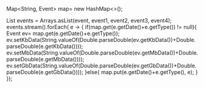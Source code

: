 
Map<String, Event> map= new HashMap<>();

List<Event> events = Arrays.asList(event, event1, event2, event3, event4);
        events.stream().forEach( e -> {
            if(map.get(e.getDate()+e.getType()) != null){
                Event ev= map.get(e.getDate()+e.getType());
                ev.setKbData(String.valueOf(Double.parseDouble(ev.getKbData())+Double.parseDouble(e.getKbData())));
                ev.setMbData(String.valueOf(Double.parseDouble(ev.getMbData())+Double.parseDouble(e.getMbData())));
                ev.setGbData(String.valueOf(Double.parseDouble(ev.getGbData())+Double.parseDouble(e.getGbData())));
            }else{
                map.put(e.getDate()+e.getType(), e);
            }
        });
